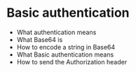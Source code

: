 # Basic authentication

- What authentication means
- What Base64 is
- How to encode a string in Base64
- What Basic authentication means
- How to send the Authorization header
